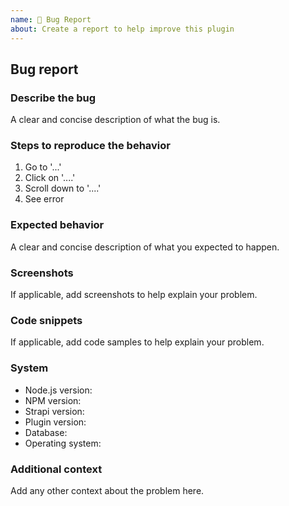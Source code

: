 ```yaml
---
name: 🐛 Bug Report
about: Create a report to help improve this plugin
---
```


<!--
Hello 👋 Thank you for submitting an issue.

Before you start, please make sure your issue is understandable and reproducible.
To make your issue readable make sure you use valid Markdown syntax.

https://guides.github.com/features/mastering-markdown/
-->

## Bug report

### Describe the bug

A clear and concise description of what the bug is.

### Steps to reproduce the behavior

1. Go to '...'
2. Click on '....'
3. Scroll down to '....'
4. See error

### Expected behavior

A clear and concise description of what you expected to happen.

### Screenshots

If applicable, add screenshots to help explain your problem.

### Code snippets

If applicable, add code samples to help explain your problem.

### System

- Node.js version: <!-- Please ensure you are using the Node LTS version (v12 / v14) -->
- NPM version:
- Strapi version:
- Plugin version:
- Database:
- Operating system:

### Additional context

Add any other context about the problem here.
